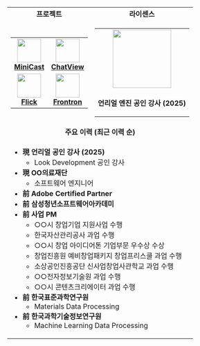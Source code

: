 <div align="center">
  <table>
    <tr>
      <td align="center"><b>프로젝트</b></td>
      <td align="center"><b>라이센스</b></td>
    </tr>
    <tr>
      <td align="center">
        <table>
          <tr>
            <td align="center">
              <a href="https://mini-cast.andongmin.com">
                <img src="https://mini-cast.andongmin.com/mini-cast.svg" height="55px" />
              </a>
              <br />
              <strong><a href="https://mini-cast.andongmin.com">MiniCast</a></strong>
            </td>
            <td align="center">
              <a href="https://chat-view.andongmin.com">
                <img src="https://chat-view.andongmin.com/chat-view.svg" height="55px" />
              </a>
              <br />
              <strong><a href="https://chat-view.andongmin.com">ChatView</a></strong>
            </td>
          </tr>
          <tr>
            <td align="center">
              <a href="https://flick.andongmin.com">
                <img src="https://flick.andongmin.com/flick.png" height="55px" />
              </a>
              <br />
              <strong><a href="https://flick.andongmin.com">Flick</a></strong>
            </td>
            <td align="center">
              <a href="https://frontron.andongmin.com">
                <img src="https://frontron.andongmin.com/frontron.svg" height="55px" />
              </a>
              <br />
              <strong><a href="https://frontron.andongmin.com">Frontron</a></strong>
            </td>
          </tr>
        </table>
      </td>
      <td align="center">
        <table>
          <tr>
            <td align="center">
              <a href="https://credential.unrealengine.com/ee26545b-7580-437a-9730-200668ab118e#acc.4Jc9BSGu">
                <img src="https://github.com/user-attachments/assets/e2680500-88aa-424e-9d9a-8bf62acdeb2c" height="135px" />
              </a>
            </td>
          </tr>
          <tr>
            <td align="center">
              <p><b>언리얼 엔진 공인 강사 (2025)</b></p>
            </td>
          </tr>
        </table>
      </td>
    </tr>
    <tr>
      <td align="center" colspan="2"><b>주요 이력 (최근 이력 순)</b></td>
    </tr>
    <tr>
      <td colspan="2">
        <ul>
          <li><b>現 언리얼 공인 강사 (2025)</b>
            <ul>
              <li>Look Development 공인 강사</li>
            </ul>
          </li>
          <li><b>現 OO의료재단</b>
            <ul>
              <li>소프트웨어 엔지니어</li>
            </ul>
          </li>
          <li><b>前 Adobe Certified Partner</b></li>
          <li><b>前 삼성청년소프트웨어아카데미</b></li>
          <li><b>前 사업 PM</b>
            <ul>
              <li>○○시 창업기업 지원사업 수행</li>
              <li>한국자산관리공사 과업 수행</li>
              <li>○○시 창업 아이디어톤 기업부문 우수상 수상</li>
              <li>창업진흥원 예비창업패키지 창업프리스쿨 과업 수행</li>
              <li>소상공인진흥공단 신사업창업사관학교 과업 수행</li>
              <li>○○전자정보기술원 과업 수행</li>
              <li>○○시 콘텐츠크리에이터 과업 수행</li>
            </ul>
          </li>
          <li><b>前 한국표준과학연구원</b>
            <ul>
              <li>Materials Data Processing</li>
            </ul>
          </li>
          <li><b>前 한국과학기술정보연구원</b>
            <ul>
              <li>Machine Learning Data Processing</li>
            </ul>
          </li>
        </ul>
      </td>
    </tr>
  </table>
</div>
